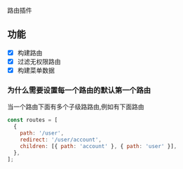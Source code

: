 路由插件

## 功能

- [x] 构建路由
- [x] 过滤无权限路由
- [x] 构建菜单数据

### 为什么需要设置每一个路由的默认第一个路由

当一个路由下面有多个子级路路由,例如有下面路由

```js
const routes = [
  {
    path: '/user',
    redirect: '/user/account',
    children: [{ path: 'account' }, { path: 'user' }],
  },
];
```
